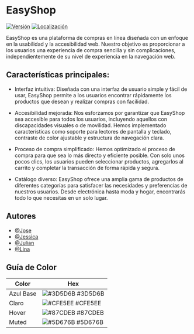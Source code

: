 
# EasyShop

[![Versión](https://img.shields.io/badge/release-v1.0.0-blue)]()
[![Localización](https://img.shields.io/badge/localized-72%25-green)]()

EasyShop es una plataforma de compras en línea diseñada con un enfoque en la usabilidad y la accesibilidad web. Nuestro objetivo es proporcionar a los usuarios una experiencia de compra sencilla y sin complicaciones, independientemente de su nivel de experiencia en la navegación web.

## Características principales:

* Interfaz intuitiva: Diseñada con una interfaz de usuario simple y fácil de usar, EasyShop permite a los usuarios encontrar rápidamente los productos que desean y realizar compras con facilidad.

* Accesibilidad mejorada: Nos esforzamos por garantizar que EasyShop sea accesible para todos los usuarios, incluyendo aquellos con discapacidades visuales o de movilidad. Hemos implementado características como soporte para lectores de pantalla y teclado, contraste de color ajustable y estructura de navegación clara.

* Proceso de compra simplificado: Hemos optimizado el proceso de compra para que sea lo más directo y eficiente posible. Con solo unos pocos clics, los usuarios pueden seleccionar productos, agregarlos al carrito y completar la transacción de forma rápida y segura.

* Catálogo diverso: EasyShop ofrece una amplia gama de productos de diferentes categorías para satisfacer las necesidades y preferencias de nuestros usuarios. Desde electrónica hasta moda y hogar, encontrarás todo lo que necesitas en un solo lugar.


## Autores

- [@Jose](https://www.github.com/danklif)
- [@Jessica](https://www.github.com/jvnino)
- [@Julian](https://www.github.com/cebans)
- [@Lina](https://www.github.com/ylinafernandao)

## Guía de Color

| Color             | Hex                                                                |
| ----------------- | ------------------------------------------------------------------ |
| Azul Base | ![#3D5D6B](https://via.placeholder.com/10/3d5d6b?text=+) #3D5D6B |
| Claro | ![#CFE5EE](https://via.placeholder.com/10/cfe5ee?text=+) #CFE5EE |
| Hover | ![#87CDEB](https://via.placeholder.com/10/87cdeb?text=+) #87CDEB |
| Muted | ![#5D676B](https://via.placeholder.com/10/5d676b?text=+) #5D676B |